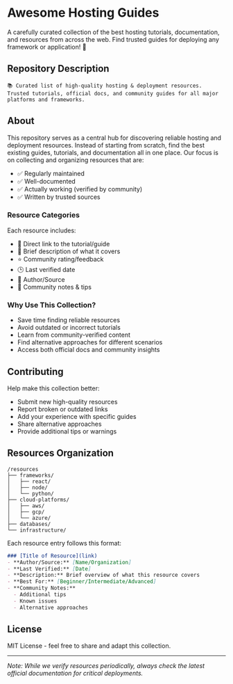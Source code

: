 # Awesome Hosting Guides

A carefully curated collection of the best hosting tutorials, documentation, and resources from across the web. Find trusted guides for deploying any framework or application! 🚀

## Repository Description
```
📚 Curated list of high-quality hosting & deployment resources. Trusted tutorials, official docs, and community guides for all major platforms and frameworks.
```

## About

This repository serves as a central hub for discovering reliable hosting and deployment resources. Instead of starting from scratch, find the best existing guides, tutorials, and documentation all in one place. Our focus is on collecting and organizing resources that are:

- ✅ Regularly maintained
- ✅ Well-documented
- ✅ Actually working (verified by community)
- ✅ Written by trusted sources

### Resource Categories

Each resource includes:
- 🔗 Direct link to the tutorial/guide
- 📝 Brief description of what it covers
- ⭐ Community rating/feedback
- 🕒 Last verified date
- 👤 Author/Source
- 💬 Community notes & tips

### Why Use This Collection?

- Save time finding reliable resources
- Avoid outdated or incorrect tutorials
- Learn from community-verified content
- Find alternative approaches for different scenarios
- Access both official docs and community insights

## Contributing

Help make this collection better:
- Submit new high-quality resources
- Report broken or outdated links
- Add your experience with specific guides
- Share alternative approaches
- Provide additional tips or warnings

## Resources Organization

```
/resources
├── frameworks/
│   ├── react/
│   ├── node/
│   └── python/
├── cloud-platforms/
│   ├── aws/
│   ├── gcp/
│   └── azure/
├── databases/
└── infrastructure/
```

Each resource entry follows this format:
```markdown
### [Title of Resource](link)
- **Author/Source:** [Name/Organization]
- **Last Verified:** [Date]
- **Description:** Brief overview of what this resource covers
- **Best For:** [Beginner/Intermediate/Advanced]
- **Community Notes:**
  - Additional tips
  - Known issues
  - Alternative approaches
```

## License

MIT License - feel free to share and adapt this collection.

---

*Note: While we verify resources periodically, always check the latest official documentation for critical deployments.*
